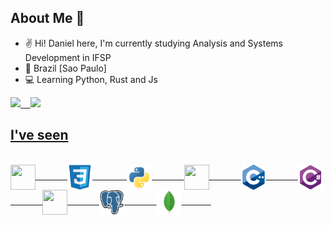 ## About Me 🦆

 - ✌️ Hi! Daniel here, I'm currently studying Analysis and Systems Development in IFSP
 - 🌱 Brazil [Sao Paulo]
 - 💻 Learning Python, Rust and Js 

<div>
  <a href="https://github.com/Soliit">
  <img height="150em" src="https://github-readme-stats.vercel.app/api?username=Soliit&show_icons=true&theme=swift&include_all_commits=true&count_private=true"/>&nbsp&nbsp&nbsp
  <img height="150em" src="https://github-readme-stats.vercel.app/api/top-langs/?username=Soliit&layout=compact&langs_count=7&theme=swift"/>
</div>
 
## I've seen

<div style="display: inline_block"><br>
  <img align="center" height="40" width="40" src="https://user-images.githubusercontent.com/65127609/172064581-1daf1818-39b0-47d4-89a2-5719788be06f.png"/>&nbsp&nbsp&nbsp&nbsp&nbsp&nbsp&nbsp&nbsp&nbsp&nbsp&nbsp&nbsp
 <img align="center" height="40" width="40" src="https://raw.githubusercontent.com/devicons/devicon/1119b9f84c0290e0f0b38982099a2bd027a48bf1/icons/css3/css3-original.svg"/>&nbsp&nbsp&nbsp&nbsp&nbsp&nbsp&nbsp&nbsp&nbsp&nbsp&nbsp&nbsp&nbsp
 <img align="center" height="40" width="40" src="https://raw.githubusercontent.com/devicons/devicon/1119b9f84c0290e0f0b38982099a2bd027a48bf1/icons/python/python-original.svg"/>&nbsp&nbsp&nbsp&nbsp&nbsp&nbsp&nbsp&nbsp&nbsp&nbsp&nbsp&nbsp
 <img align="center" height="40" width="40" src="https://user-images.githubusercontent.com/65127609/172064545-79b81ddb-a51c-4f47-b199-45d886828e8c.png"/>&nbsp&nbsp&nbsp&nbsp&nbsp&nbsp&nbsp&nbsp&nbsp&nbsp&nbsp&nbsp
 <img align="center" height="40" width="40" src="https://raw.githubusercontent.com/devicons/devicon/1119b9f84c0290e0f0b38982099a2bd027a48bf1/icons/cplusplus/cplusplus-original.svg"/>&nbsp&nbsp&nbsp&nbsp&nbsp&nbsp&nbsp&nbsp&nbsp&nbsp&nbsp&nbsp
 <img align="center" height="40" width="40" src="https://raw.githubusercontent.com/devicons/devicon/1119b9f84c0290e0f0b38982099a2bd027a48bf1/icons/csharp/csharp-original.svg"/>&nbsp&nbsp&nbsp&nbsp&nbsp&nbsp&nbsp&nbsp&nbsp&nbsp&nbsp&nbsp
 <img align="center" height="40" width="40" src="https://user-images.githubusercontent.com/65127609/172064152-5e8cd486-b351-4852-8272-cc23b5a61273.png"/>&nbsp&nbsp&nbsp&nbsp&nbsp&nbsp&nbsp&nbsp&nbsp&nbsp&nbsp&nbsp
 <img align="center" height="40" width="40" src="https://raw.githubusercontent.com/devicons/devicon/55609aa5bd817ff167afce0d965585c92040787a/icons/postgresql/postgresql-original.svg"/>&nbsp&nbsp&nbsp&nbsp&nbsp&nbsp&nbsp&nbsp&nbsp&nbsp&nbsp&nbsp
 <img align="center" height="40" width="40" src="https://raw.githubusercontent.com/devicons/devicon/55609aa5bd817ff167afce0d965585c92040787a/icons/mongodb/mongodb-original.svg"/>&nbsp&nbsp&nbsp&nbsp&nbsp&nbsp&nbsp&nbsp&nbsp&nbsp&nbsp&nbsp
</div>
